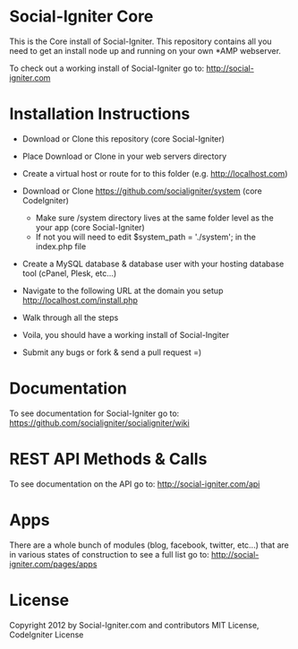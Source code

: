 Social-Igniter Core
===================

This is the Core install of Social-Igniter. This repository contains all you need to get an install node up and running on your own *AMP webserver.

To check out a working install of Social-Igniter go to: http://social-igniter.com

Installation Instructions
=========================

* Download or Clone this repository (core Social-Igniter)
* Place Download or Clone in your web servers directory 
* Create a virtual host or route for to this folder (e.g. http://localhost.com)

* Download or Clone https://github.com/socialigniter/system (core CodeIgniter)
	* Make sure /system directory lives at the same folder level as the your app (core Social-Igniter)
	* If not you will need to edit $system_path = './system'; in the index.php file

* Create a MySQL database & database user with your hosting database tool (cPanel, Plesk, etc...)
* Navigate to the following URL at the domain you setup http://localhost.com/install.php
* Walk through all the steps
* Voila, you should have a working install of Social-Ingiter
* Submit any bugs or fork & send a pull request =)

Documentation
=============

To see documentation for Social-Igniter go to: https://github.com/socialigniter/socialigniter/wiki

REST API Methods & Calls
========================

To see documentation on the API go to: http://social-igniter.com/api

Apps
====

There are a whole bunch of modules (blog, facebook, twitter, etc...) that are in various states of construction to see a full list go to: http://social-igniter.com/pages/apps

License
=======

Copyright 2012 by Social-Igniter.com and contributors
MIT License, CodeIgniter License